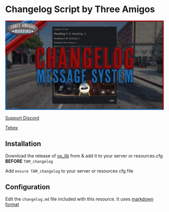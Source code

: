 # Changelog Script by Three Amigos

![tam_changelog](https://raw.githubusercontent.com/ThreeAmigosModding/ThreeAmigosModding/main/img/tam_changelog.png)

[Support Discord](https://discord.gg/threeamigos)

[Tebex](https://threeamigos.shop)

## Installation

Download the release of [ox_lib](https://github.com/overextended/ox_lib) from  & add it to your server or resources.cfg **BEFORE** `TAM_changelog`

Add `ensure TAM_changelog` to your server or resources cfg file

## Configuration

Edit the `changelog.md` file included with this resource. It uses [markdown format](https://www.markdownguide.org/cheat-sheet/)
